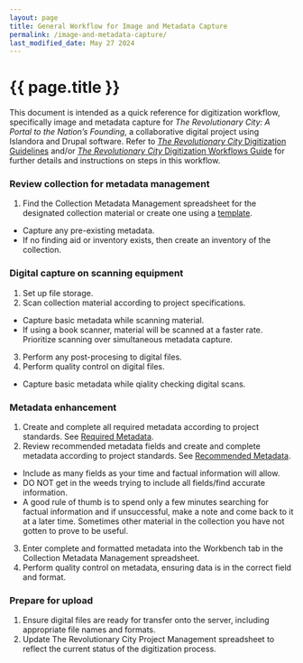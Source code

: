 ```yaml
---
layout: page
title: General Workflow for Image and Metadata Capture
permalink: /image-and-metadata-capture/
last_modified_date: May 27 2024
---
```

# {{ page.title }}

This document is intended as a quick reference for digitization workflow, specifically image and metadata capture for _The Revolutionary City: A Portal to the Nation’s Founding_, a collaborative digital project using Islandora and Drupal software. Refer to [_The Revolutionary City_ Digitization Guidelines](https://americanphilosophicalsociety.github.io/RevCityDocs/digitization/) and/or [_The Revolutionary City_ Digitization Workflows Guide](https://docs.google.com/presentation/d/1STI-qUVlGjjtBmtEin_qq4iXElq_usPd1lTL0Dxvy1w/edit#slide=id.g583e451791_0_92) for further details and instructions on steps in this workflow.


### **Review collection for metadata management**
1. Find the Collection Metadata Management spreadsheet for the designated collection material or create one using a [template](https://docs.google.com/spreadsheets/d/1rgcWJOyBZmGv8kOKES2PGMC3dCYxy9ZJDj9hPWotbok/edit#gid=0).
* Capture any pre-existing metadata.
* If no finding aid or inventory exists, then create an inventory of the collection.

### **Digital capture on scanning equipment**
1. Set up file storage.
2. Scan collection material according to project specifications.
* Capture basic metadata while scanning material.
* If using a book scanner, material will be scanned at a faster rate. Prioritize scanning over simultaneous metadata capture.
3. Perform any post-procesing to digital files.
4. Perform quality control on digital files.
* Capture basic metadata while qiality checking digital scans.

### **Metadata enhancement**
1. Create and complete all required metadata according to project standards. See [Required Metadata](https://americanphilosophicalsociety.github.io/RevCityDocs/metadata/#required-metadata).
2. Review recommended metadata fields and create and complete metadata according to project standards. See [Recommended Metadata](https://americanphilosophicalsociety.github.io/RevCityDocs/metadata/#recommended-metadata).
* Include as many fields as your time and factual information will allow.
* DO NOT get in the weeds trying to include all fields/find accurate information.
* A good rule of thumb is to spend only a few minutes searching for factual information and if unsuccessful, make a note and come back to it at a later time. Sometimes other material in the collection you have not gotten to prove to be useful.
3. Enter complete and formatted metadata into the Workbench tab in the Collection Metadata Management spreadsheet.
4. Perform quality control on metadata, ensuring data is in the correct field and format.

### **Prepare for upload**
1. Ensure digital files are ready for transfer onto the server, including appropriate file names and formats.
2. Update The Revolutionary City Project Management spreadsheet to reflect the current status of the digitization process. 



